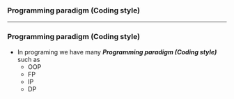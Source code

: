 ### Programming paradigm (Coding style)

--------------

### Programming paradigm (Coding style)
  - In programing we have many ***Programming paradigm (Coding style)*** such as
    - OOP
    - FP
    - IP
    - DP
